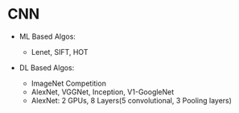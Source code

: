 # CNN
- ML Based Algos:
    - Lenet, SIFT, HOT

- DL Based Algos:
    - ImageNet Competition
    - AlexNet, VGGNet, Inception, V1-GoogleNet
    - AlexNet: 2 GPUs, 8 Layers(5 convolutional, 3 Pooling layers)
